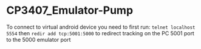 # CP3407_Emulator-Pump
To connect to virtual android device you need to first run:
`telnet localhost 5554`
then
`redir add tcp:5001:5000`
to redirect tracking on the PC 5001 port to the 5000 emulator port